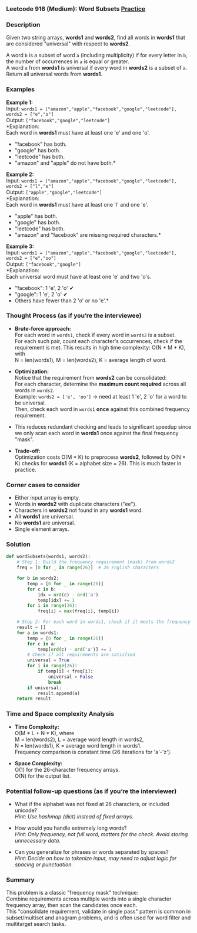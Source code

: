 ### Leetcode 916 (Medium): Word Subsets [Practice](https://leetcode.com/problems/word-subsets)

### Description  
Given two string arrays, **words1** and **words2**, find all words in **words1** that are considered "universal" with respect to **words2**.

A word `b` is a subset of word `a` (including multiplicity) if for every letter in `b`, the number of occurrences in `a` is equal or greater.  
A word `a` from **words1** is universal if every word in **words2** is a subset of `a`.  
Return all universal words from **words1**.

### Examples  

**Example 1:**  
Input: `words1 = ["amazon","apple","facebook","google","leetcode"], words2 = ["e","o"]`  
Output: `["facebook","google","leetcode"]`  
*Explanation:  
Each word in **words1** must have at least one 'e' and one 'o'.  
- "facebook" has both.  
- "google" has both.  
- "leetcode" has both.  
- "amazon" and "apple" do not have both.*

**Example 2:**  
Input: `words1 = ["amazon","apple","facebook","google","leetcode"], words2 = ["l","e"]`  
Output: `["apple","google","leetcode"]`  
*Explanation:  
Each word in **words1** must have at least one 'l' and one 'e'.  
- "apple" has both.  
- "google" has both.  
- "leetcode" has both.  
- "amazon" and "facebook" are missing required characters.*

**Example 3:**  
Input: `words1 = ["amazon","apple","facebook","google","leetcode"], words2 = ["e","oo"]`  
Output: `["facebook","google"]`  
*Explanation:  
Each universal word must have at least one 'e' and two 'o's.  
- "facebook": 1 'e', 2 'o' ✔  
- "google": 1 'e', 2 'o' ✔  
- Others have fewer than 2 'o' or no 'e'.*

### Thought Process (as if you’re the interviewee)  
- **Brute-force approach:**  
  For each word in `words1`, check if every word in `words2` is a subset.  
  For each such pair, count each character's occurrences, check if the requirement is met.
  This results in high time complexity: O(N \* M \* K), with  
  N = len(words1), M = len(words2), K = average length of word.

- **Optimization:**  
  Notice that the requirement from **words2** can be consolidated:  
  For each character, determine the **maximum count required** across all words in `words2`.  
  Example: `words2 = ['e', 'oo']` → need at least 1 'e', 2 'o' for a word to be universal.  
  Then, check each word in `words1` **once** against this combined frequency requirement.

- This reduces redundant checking and leads to significant speedup since we only scan each word in **words1** once against the final frequency "mask".

- **Trade-off:**  
  Optimization costs O(M \* K) to preprocess **words2**, followed by O(N \* K) checks for **words1** (K = alphabet size = 26). This is much faster in practice.

### Corner cases to consider  
- Either input array is empty.
- Words in **words2** with duplicate characters ("ee").
- Characters in **words2** not found in any **words1** word.
- All **words1** are universal.
- No **words1** are universal.
- Single element arrays.

### Solution

```python
def wordSubsets(words1, words2):
    # Step 1: Build the frequency requirement (mask) from words2
    freq = [0 for _ in range(26)]  # 26 English characters

    for b in words2:
        temp = [0 for _ in range(26)]
        for c in b:
            idx = ord(c) - ord('a')
            temp[idx] += 1
        for i in range(26):
            freq[i] = max(freq[i], temp[i])

    # Step 2: For each word in words1, check if it meets the frequency requirement
    result = []
    for a in words1:
        temp = [0 for _ in range(26)]
        for c in a:
            temp[ord(c) - ord('a')] += 1
        # Check if all requirements are satisfied
        universal = True
        for i in range(26):
            if temp[i] < freq[i]:
                universal = False
                break
        if universal:
            result.append(a)
    return result
```

### Time and Space complexity Analysis  

- **Time Complexity:**  
  O(M \* L + N \* K), where  
  M = len(words2), L = average word length in words2,  
  N = len(words1), K = average word length in words1.  
  Frequency comparison is constant time (26 iterations for 'a'-'z').

- **Space Complexity:**  
  O(1) for the 26-character frequency arrays.  
  O(N) for the output list.

### Potential follow-up questions (as if you’re the interviewer)  

- What if the alphabet was not fixed at 26 characters, or included unicode?  
  *Hint: Use hashmap (dict) instead of fixed arrays.*

- How would you handle extremely long words?  
  *Hint: Only frequency, not full word, matters for the check. Avoid storing unnecessary data.*

- Can you generalize for phrases or words separated by spaces?  
  *Hint: Decide on how to tokenize input, may need to adjust logic for spacing or punctuation.*

### Summary
This problem is a classic "frequency mask" technique:  
Combine requirements across multiple words into a single character frequency array, then scan the candidates once each.  
This "consolidate requirement, validate in single pass" pattern is common in subset/multiset and anagram problems, and is often used for word filter and multitarget search tasks.
